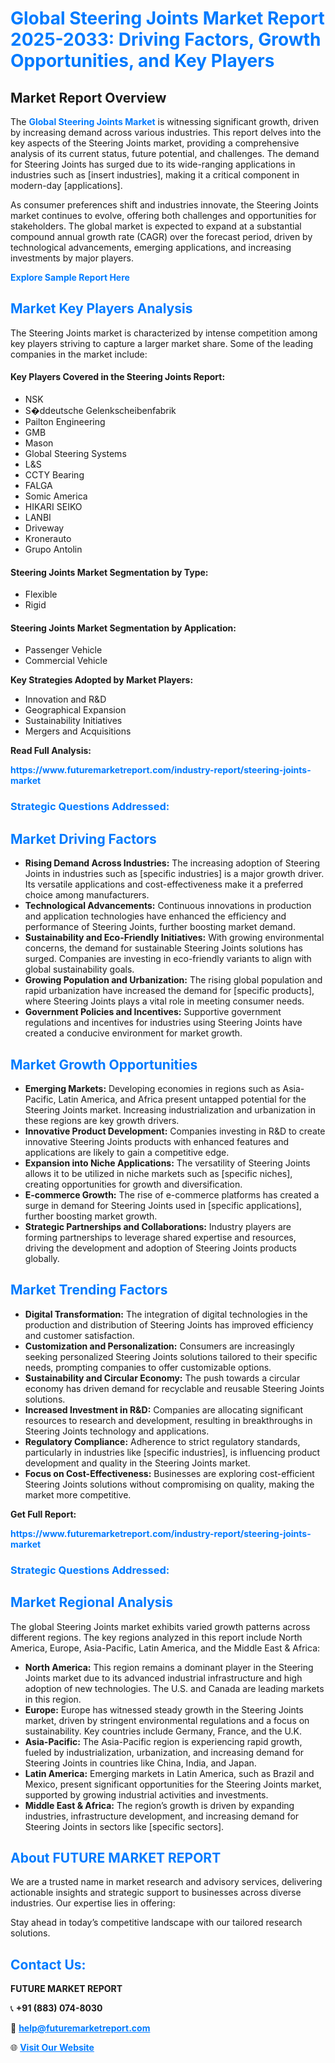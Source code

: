 <h1 style="color: #007BFF;">Global Steering Joints Market Report 2025-2033: Driving Factors, Growth Opportunities, and Key Players</h1>

<section id="overview">
<h2>Market Report Overview</h2>
<p>The <a href="https://www.futuremarketreport.com/industry-report/steering-joints-market" style="color: #007BFF; text-decoration: none;"><strong>Global Steering Joints Market</strong></a> is witnessing significant growth, driven by increasing demand across various industries. This report delves into the key aspects of the Steering Joints market, providing a comprehensive analysis of its current status, future potential, and challenges. The demand for Steering Joints has surged due to its wide-ranging applications in industries such as [insert industries], making it a critical component in modern-day [applications].</p>
<p>As consumer preferences shift and industries innovate, the Steering Joints market continues to evolve, offering both challenges and opportunities for stakeholders. The global market is expected to expand at a substantial compound annual growth rate (CAGR) over the forecast period, driven by technological advancements, emerging applications, and increasing investments by major players.</p>
</section>

<section id="overview">
<p><a href="https://www.futuremarketreport.com/request-sample/reportId=92166" style="color: #007BFF; text-decoration: none;"><strong>Explore Sample Report Here</strong></a></p>
</section>

<section id="key-players">
<h2 style="color: #007BFF;">Market Key Players Analysis</h2>
<p>The Steering Joints market is characterized by intense competition among key players striving to capture a larger market share. Some of the leading companies in the market include:</p>
<h4>Key Players Covered in the Steering Joints Report:</h4>
<ul><li>NSK</li><li>S�ddeutsche Gelenkscheibenfabrik</li><li>Pailton Engineering</li><li>GMB</li><li>Mason</li><li>Global Steering Systems</li><li>L&amp;S</li><li>CCTY Bearing</li><li>FALGA</li><li>Somic America</li><li>HIKARI SEIKO</li><li>LANBI</li><li>Driveway</li><li>Kronerauto</li><li>Grupo Antolin</li></ul>
<h4>Steering Joints Market Segmentation by Type:</h4>
<ul><li>Flexible</li><li>Rigid</li></ul>

<h4>Steering Joints Market Segmentation by Application:</h4>
<ul><li>Passenger Vehicle</li><li>Commercial Vehicle</li></ul>
<p><strong>Key Strategies Adopted by Market Players:</strong></p>
<ul>
<li>Innovation and R&D</li>
<li>Geographical Expansion</li>
<li>Sustainability Initiatives</li>
<li>Mergers and Acquisitions</li>
</ul>
</section>

<section>
<p><strong>Read Full Analysis: </strong></p><a href="https://www.futuremarketreport.com/industry-report/steering-joints-market" style="color: #007BFF; text-decoration: none;"><strong>https://www.futuremarketreport.com/industry-report/steering-joints-market</strong></a>
<h3 style="color: #007BFF;">Strategic Questions Addressed:</h3>
</section>

<section id="driving-factors">
<h2 style="color: #007BFF;">Market Driving Factors</h2>
<ul>
<li><strong>Rising Demand Across Industries:</strong> The increasing adoption of Steering Joints in industries such as [specific industries] is a major growth driver. Its versatile applications and cost-effectiveness make it a preferred choice among manufacturers.</li>
<li><strong>Technological Advancements:</strong> Continuous innovations in production and application technologies have enhanced the efficiency and performance of Steering Joints, further boosting market demand.</li>
<li><strong>Sustainability and Eco-Friendly Initiatives:</strong> With growing environmental concerns, the demand for sustainable Steering Joints solutions has surged. Companies are investing in eco-friendly variants to align with global sustainability goals.</li>
<li><strong>Growing Population and Urbanization:</strong> The rising global population and rapid urbanization have increased the demand for [specific products], where Steering Joints plays a vital role in meeting consumer needs.</li>
<li><strong>Government Policies and Incentives:</strong> Supportive government regulations and incentives for industries using Steering Joints have created a conducive environment for market growth.</li>
</ul>
</section>

<section id="growth-opportunities">
<h2 style="color: #007BFF;">Market Growth Opportunities</h2>
<ul>
<li><strong>Emerging Markets:</strong> Developing economies in regions such as Asia-Pacific, Latin America, and Africa present untapped potential for the Steering Joints market. Increasing industrialization and urbanization in these regions are key growth drivers.</li>
<li><strong>Innovative Product Development:</strong> Companies investing in R&D to create innovative Steering Joints products with enhanced features and applications are likely to gain a competitive edge.</li>
<li><strong>Expansion into Niche Applications:</strong> The versatility of Steering Joints allows it to be utilized in niche markets such as [specific niches], creating opportunities for growth and diversification.</li>
<li><strong>E-commerce Growth:</strong> The rise of e-commerce platforms has created a surge in demand for Steering Joints used in [specific applications], further boosting market growth.</li>
<li><strong>Strategic Partnerships and Collaborations:</strong> Industry players are forming partnerships to leverage shared expertise and resources, driving the development and adoption of Steering Joints products globally.</li>
</ul>
</section>

<section id="trending-factors">
<h2 style="color: #007BFF;">Market Trending Factors</h2>
<ul>
<li><strong>Digital Transformation:</strong> The integration of digital technologies in the production and distribution of Steering Joints has improved efficiency and customer satisfaction.</li>
<li><strong>Customization and Personalization:</strong> Consumers are increasingly seeking personalized Steering Joints solutions tailored to their specific needs, prompting companies to offer customizable options.</li>
<li><strong>Sustainability and Circular Economy:</strong> The push towards a circular economy has driven demand for recyclable and reusable Steering Joints solutions.</li>
<li><strong>Increased Investment in R&D:</strong> Companies are allocating significant resources to research and development, resulting in breakthroughs in Steering Joints technology and applications.</li>
<li><strong>Regulatory Compliance:</strong> Adherence to strict regulatory standards, particularly in industries like [specific industries], is influencing product development and quality in the Steering Joints market.</li>
<li><strong>Focus on Cost-Effectiveness:</strong> Businesses are exploring cost-efficient Steering Joints solutions without compromising on quality, making the market more competitive.</li>
</ul>
</section>

<section>
<p><strong>Get Full Report: </strong></p><a href="https://www.futuremarketreport.com/industry-report/steering-joints-market" style="color: #007BFF; text-decoration: none;"><strong>https://www.futuremarketreport.com/industry-report/steering-joints-market</strong></a>
<h3 style="color: #007BFF;">Strategic Questions Addressed:</h3>
</section>


<section id="regional-analysis">
<h2 style="color: #007BFF;">Market Regional Analysis</h2>
<p>The global Steering Joints market exhibits varied growth patterns across different regions. The key regions analyzed in this report include North America, Europe, Asia-Pacific, Latin America, and the Middle East & Africa:</p>
<ul>
<li><strong>North America:</strong> This region remains a dominant player in the Steering Joints market due to its advanced industrial infrastructure and high adoption of new technologies. The U.S. and Canada are leading markets in this region.</li>
<li><strong>Europe:</strong> Europe has witnessed steady growth in the Steering Joints market, driven by stringent environmental regulations and a focus on sustainability. Key countries include Germany, France, and the U.K.</li>
<li><strong>Asia-Pacific:</strong> The Asia-Pacific region is experiencing rapid growth, fueled by industrialization, urbanization, and increasing demand for Steering Joints in countries like China, India, and Japan.</li>
<li><strong>Latin America:</strong> Emerging markets in Latin America, such as Brazil and Mexico, present significant opportunities for the Steering Joints market, supported by growing industrial activities and investments.</li>
<li><strong>Middle East & Africa:</strong> The region’s growth is driven by expanding industries, infrastructure development, and increasing demand for Steering Joints in sectors like [specific sectors].</li>
</ul>
</section>

<footer>
<h2 style="color: #007BFF;">About FUTURE MARKET REPORT</h2>
<p>We are a trusted name in market research and advisory services, delivering actionable insights and strategic support to businesses across diverse industries. Our expertise lies in offering:</p>

<p>Stay ahead in today’s competitive landscape with our tailored research solutions.</p>

<h2 style="color: #007BFF;">Contact Us:</h2>
<p><strong>FUTURE MARKET REPORT</strong></p>
<p>📞 <strong>+91 (883) 074-8030</strong></p>
<p>📧 <strong><a href="mailto:help@futuremarketreport.com" style="color: #007BFF;">help@futuremarketreport.com</a></strong></p>
<p>🌐 <strong><a href="https://www.futuremarketreport.com/" style="color: #007BFF;">Visit Our Website</a></strong></p>
</footer>